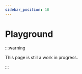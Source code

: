 ```yaml
---
sidebar_position: 10
---
```


# Playground

:::warning

This page is still a work in progress.

:::
